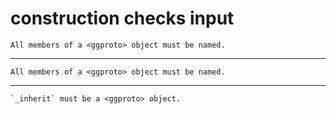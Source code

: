 # construction checks input

    All members of a <ggproto> object must be named.

---

    All members of a <ggproto> object must be named.

---

    `_inherit` must be a <ggproto> object.

